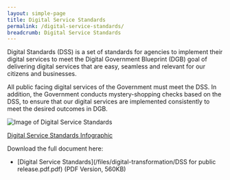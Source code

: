 ```yaml
---
layout: simple-page
title: Digital Service Standards
permalink: /digital-service-standards/
breadcrumb: Digital Service Standards
---
```

Digital Standards (DSS) is a set of standards for agencies to implement their digital services to meet the Digital Government Blueprint (DGB) goal of delivering digital services that are easy, seamless and relevant for our citizens and businesses.

All public facing digital services of the Government must meet the DSS.  In addition, the Government conducts mystery-shopping checks based on the DSS, to ensure that our digital services are implemented consistently to meet the desired outcomes in DGB.

![Image of Digital Service Standards]({{site.baseurl}}/images/digital-transformation/GovTech_DSS_Summary_Infographic_Ver3.1_ip03_021018.png)


[Digital Service Standards Infographic](/files/digital-transformation/GovTech_DSS_Summary_Infographic_2Oct2018.pdf)


Download the full document here:

- [Digital Service Standards](/files/digital-transformation/DSS for public release.pdf.pdf) (PDF Version, 560KB)

